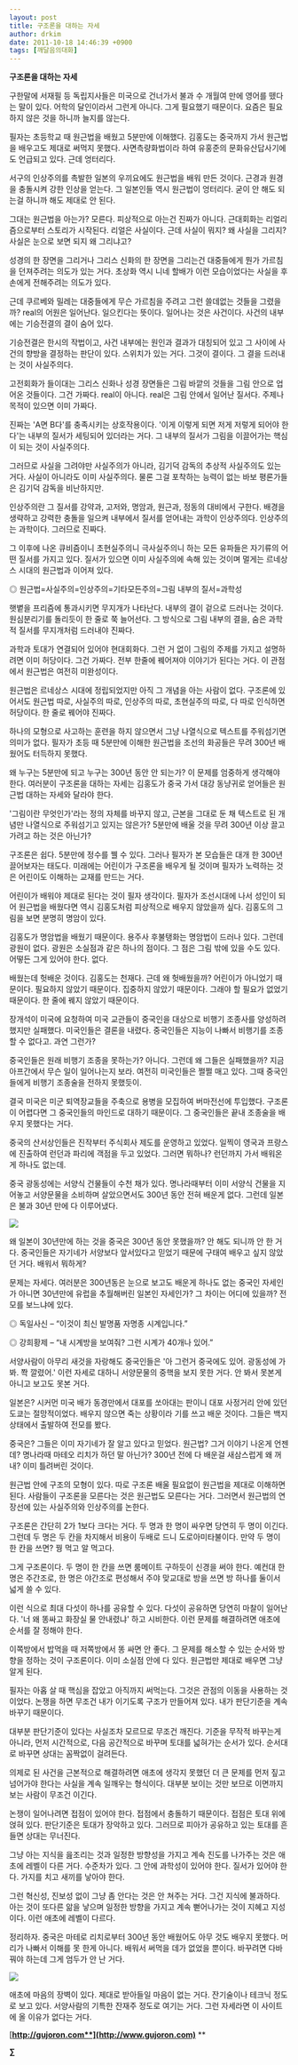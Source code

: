 ```yaml
---
layout: post
title: 구조론을 대하는 자세
author: drkim
date: 2011-10-18 14:46:39 +0900
tags: [깨달음의대화]
---
```

  
  
**구조론을 대하는 자세**

구한말에 서재필 등 독립지사들은 미국으로 건너가서 불과 수 개월여 만에 영어를 뗐다는 말이 있다. 어학의 달인이라서 그런게 아니다. 그게 필요했기 때문이다. 요즘은 필요하지 않은 것을 하니까 늘지를 않는다. 

필자는 초등학교 때 원근법을 배웠고 5분만에 이해했다. 김홍도는 중국까지 가서 원근법을 배우고도 제대로 써먹지 못했다. 사면측량화법이라 하여 유홍준의 문화유산답사기에도 언급되고 있다. 근데 엉터리다. 

서구의 인상주의를 촉발한 일본의 우끼요에도 원근법을 배워 만든 것이다. 근경과 원경을 충돌시켜 강한 인상을 얻는다. 그 일본인들 역시 원근법이 엉터리다. 굳이 안 해도 되는걸 하니까 해도 제대로 안 된다. 

그대는 원근법을 아는가? 모른다. 피상적으로 아는건 진짜가 아니다. 근대회화는 리얼리즘으로부터 스토리가 시작된다. 리얼은 사실이다. 근데 사실이 뭐지? 왜 사실을 그리지? 사실은 눈으로 보면 되지 왜 그리냐고? 

성경의 한 장면을 그리거나 그리스 신화의 한 장면을 그리는건 대중들에게 뭔가 가르침을 던져주려는 의도가 있는 거다. 초상화 역시 니네 할배가 이런 모습이었다는 사실을 후손에게 전해주려는 의도가 있다. 

근데 쿠르베와 밀레는 대중들에게 무슨 가르침을 주려고 그런 쓸데없는 것들을 그렸을까? real의 어원은 일어난다. 일으킨다는 뜻이다. 일어나는 것은 사건이다. 사건의 내부에는 기승전결의 결이 숨어 있다. 

기승전결은 한시의 작법이고, 사건 내부에는 원인과 결과가 대칭되어 있고 그 사이에 사건의 향방을 결정하는 판단이 있다. 스위치가 있는 거다. 그것이 결이다. 그 결을 드러내는 것이 사실주의다. 

고전회화가 들이대는 그리스 신화나 성경 장면들은 그림 바깥의 것들을 그림 안으로 업어온 것들이다. 그건 가짜다. real이 아니다. real은 그림 안에서 일어난 질서다. 주제나 목적이 있으면 이미 가짜다. 

진짜는 'A면 B다'를 충족시키는 상호작용이다. '이게 이렇게 되면 저게 저렇게 되어야 한다'는 내부의 질서가 세팅되어 있더라는 거다. 그 내부의 질서가 그림을 이끌어가는 핵심이 되는 것이 사실주의다. 

그러므로 사실을 그려야만 사실주의가 아니라, 김기덕 감독의 추상적 사실주의도 있는 거다. 사실이 아니라도 이미 사실주의다. 물론 그걸 포착하는 능력이 없는 바보 평론가들은 김기덕 감독을 비난하지만. 

인상주의란 그 질서를 강약과, 고저와, 명암과, 원근과, 정동의 대비에서 구한다. 배경을 생략하고 강력한 충돌을 일으켜 내부에서 질서를 얻어내는 과학이 인상주의다. 인상주의는 과학이다. 그러므로 진짜다. 

그 이후에 나온 큐비즘이니 초현실주의니 극사실주의니 하는 모든 유파들은 자기류의 어떤 질서를 가지고 있다. 질서가 있으면 이미 사실주의에 속해 있는 것이며 멀게는 르네상스 시대의 원근법과 이어져 있다. 

◎ 원근법=사실주의=인상주의=기타모든주의=그림 내부의 질서=과학성 

햇볕을 프리즘에 통과시키면 무지개가 나타난다. 내부의 결이 겉으로 드러나는 것이다. 원심분리기를 돌리듯이 한 줄로 쭉 늘어선다. 그 방식으로 그림 내부의 결을, 숨은 과학적 질서를 무지개처럼 드러내야 진짜다. 

과학과 토대가 연결되어 있어야 현대회화다. 그런 거 없이 그림의 주제를 가지고 설명하려면 이미 허당이다. 그건 가짜다. 전부 한줄에 꿰어져야 이야기가 된다는 거다. 이 관점에서 원근법은 여전히 미완성이다. 

원근법은 르네상스 시대에 정립되었지만 아직 그 개념을 아는 사람이 없다. 구조론에 있어서도 원근법 따로, 사실주의 따로, 인상주의 따로, 초현실주의 따로, 다 따로 인식하면 허당이다. 한 줄로 꿰어야 진짜다. 

하나의 모형으로 사고하는 훈련을 하지 않으면서 그냥 나열식으로 텍스트를 주워섬기면 의미가 없다. 필자가 초등 때 5분만에 이해한 원근법을 조선의 화공들은 무려 300년 배웠어도 터득하지 못했다. 

왜 누구는 5분만에 되고 누구는 300년 동안 안 되는가? 이 문제를 엄중하게 생각해야 한다. 여러분이 구조론을 대하는 자세는 김홍도가 중국 가서 대강 동냥귀로 얻어들은 원근법 대하는 자세와 달라야 한다. 

'그림이란 무엇인가'라는 정의 자체를 바꾸지 않고, 근본을 그대로 둔 채 텍스트로 된 개념만 나열식으로 주워섬기고 있지는 않은가? 5분만에 배울 것을 무려 300년 이상 끌고가려고 하는 것은 아닌가? 

구조론은 쉽다. 5분만에 정수를 꿸 수 있다. 그러나 필자가 본 모습들은 대개 한 300년 끌어보자는 태도다. 미래에는 어린이가 구조론을 배우게 될 것이며 필자가 노력하는 것은 어린이도 이해하는 교재를 만드는 거다. 

어린이가 배워야 제대로 된다는 것이 필자 생각이다. 필자가 조선시대에 나서 성인이 되어 원근법을 배웠다면 역시 김홍도처럼 피상적으로 배우지 않았을까 싶다. 김홍도의 그림을 보면 분명히 명암이 있다. 

김홍도가 명암법을 배웠기 때문이다. 용주사 후불탱화는 명암법이 드러나 있다. 그런데 광원이 없다. 광원은 소실점과 같은 하나의 점이다. 그 점은 그림 밖에 있을 수도 있다. 어떻든 그게 있어야 한다. 없다. 

배웠는데 헛배운 것이다. 김홍도는 천재다. 근데 왜 헛배웠을까? 어린이가 아니었기 때문이다. 필요하지 않았기 때문이다. 집중하지 않았기 때문이다. 그래야 할 필요가 없었기 때문이다. 한 줄에 꿰지 않았기 때문이다. 

장개석이 미국에 요청하여 미국 교관들이 중국인을 대상으로 비행기 조종사를 양성하려 했지만 실패했다. 미국인들은 결론을 내렸다. 중국인들은 지능이 나빠서 비행기를 조종할 수 없다고. 과연 그런가? 

중국인들은 원래 비행기 조종을 못하는가? 아니다. 그런데 왜 그들은 실패했을까? 지금 아프간에서 무슨 일이 일어나는지 보라. 여전히 미국인들은 쩔쩔 매고 있다. 그때 중국인들에게 비행기 조종술을 전하지 못했듯이. 

결국 미국은 미군 퇴역장교들을 주축으로 용병을 모집하여 버마전선에 투입했다. 구조론이 어렵다면 그 중국인들의 마인드로 대하기 때문이다. 그 중국인들은 끝내 조종술을 배우지 못했다는 거다. 

중국의 산서상인들은 진작부터 주식회사 제도를 운영하고 있었다. 일찍이 영국과 프랑스에 진출하여 런던과 파리에 객점을 두고 있었다. 그러면 뭐하나? 런던까지 가서 배워온게 하나도 없는데. 

중국 광동성에는 서양식 건물들이 수천 채가 있다. 명나라때부터 이미 서양식 건물을 지어놓고 서양문물을 소비하며 살았으면서도 300년 동안 전혀 배운게 없다. 그런데 일본은 불과 30년 만에 다 이루어냈다. 



 ![](/files/attach/images/198/237/200/c00791c06e6f.jpg)

왜 일본이 30년만에 하는 것을 중국은 300년 동안 못했을까? 안 해도 되니까 안 한 거다. 중국인들은 자기네가 서양보다 앞서있다고 믿었기 때문에 구태여 배우고 싶지 않았던 거다. 배워서 뭐하게? 

문제는 자세다. 여러분은 300년동은 눈으로 보고도 배운게 하나도 없는 중국인 자세인가 아니면 30년만에 유럽을 추월해버린 일본인 자세인가? 그 차이는 어디에 있을까? 전모를 보느냐에 있다. 

◎ 독일사신 – “이것이 최신 발명품 자명종 시계입니다.”

  
◎ 강희황제 – “내 시계방을 보여줘? 그런 시계가 40개나 있어.” 

서양사람이 아무리 새것을 자랑해도 중국인들은 '아 그런거 중국에도 있어. 광동성에 가봐. 쫙 깔렸어.' 이런 자세로 대하니 서양문물의 중핵을 보지 못한 거다. 안 봐서 못본게 아니고 보고도 못본 거다. 

일본은? 시커먼 미국 배가 동경만에서 대포를 쏘아대는 판이니 대포 사정거리 안에 있던 도쿄는 절망적이었다. 배우지 않으면 죽는 상황이라 기를 쓰고 배운 것이다. 그들은 백지상태에서 출발하여 전모를 봤다. 

중국은? 그들은 이미 자기네가 잘 알고 있다고 믿었다. 원근법? 그거 이야기 나온게 언젠데? 명나라때 마테오 리치가 하던 말 아닌가? 300년 전에 다 배운걸 새삼스럽게 왜 꺼내? 이미 틀려버린 것이다. 

원근법 안에 구조의 모형이 있다. 따로 구조론 배울 필요없이 원근법을 제대로 이해하면 된다. 사람들이 구조론을 모른다는 것은 원근법도 모른다는 거다. 그러면서 원근법의 연장선에 있는 사실주의와 인상주의를 논한다. 

구조론은 간단히 2가 1보다 크다는 거다. 두 명과 한 명이 싸우면 당연히 두 명이 이긴다. 그런데 두 명은 두 칸을 차지해서 비용이 두배로 드니 도로아미타불이다. 만약 두 명이 한 칸을 쓰면? 꿩 먹고 알 먹고다. 

그게 구조론이다. 두 명이 한 칸을 쓰면 룸메이트 구하듯이 신경을 써야 한다. 예컨대 한 명은 주간조로, 한 명은 야간조로 편성해서 주야 맞교대로 방을 쓰면 방 하나를 둘이서 넓게 쓸 수 있다. 

이런 식으로 최대 다섯이 하나를 공유할 수 있다. 다섯이 공유하면 당연히 마찰이 일어난다. '너 왜 똥싸고 화장실 물 안내렸냐' 하고 시비한다. 이런 문제를 해결하려면 애초에 순서를 잘 정해야 한다. 

이쪽방에서 밥먹을 때 저쪽방에서 똥 싸면 안 좋다. 그 문제를 해소할 수 있는 순서와 방향을 정하는 것이 구조론이다. 이미 소실점 안에 다 있다. 원근법만 제대로 배우면 그냥 알게 된다. 

필자는 아홉 살 때 핵심을 잡았고 아직까지 써먹는다. 그것은 관점의 이동을 사용하는 것이었다. 논쟁을 하면 무조건 내가 이기도록 구조가 만들어져 있다. 내가 판단기준을 계속 바꾸기 때문이다. 

대부분 판단기준이 있다는 사실조차 모르므로 무조건 깨진다. 기준을 무작적 바꾸는게 아니라, 먼저 시간적으로, 다음 공간적으로 바꾸며 토대를 넓혀가는 순서가 있다. 순서대로 바꾸면 상대는 꼼짝없이 걸려든다. 

의제로 된 사건을 근본적으로 해결하려면 애초에 생각지 못했던 더 큰 문제를 먼저 짚고넘어가야 한다는 사실을 계속 일깨우는 형식이다. 대부분 보이는 것만 보므로 이면까지 보는 사람이 무조건 이긴다. 

논쟁이 일어나려면 접점이 있어야 한다. 접점에서 충돌하기 때문이다. 접점은 토대 위에 얹혀 있다. 판단기준은 토대가 장악하고 있다. 그러므로 피아가 공유하고 있는 토대를 흔들면 상대는 무너진다. 

그냥 아는 지식을 읊조리는 것과 일정한 방향성을 가지고 계속 진도를 나가주는 것은 애초에 레벨이 다른 거다. 수준차가 있다. 그 안에 과학성이 있어야 한다. 질서가 있어야 한다. 가지를 치고 새끼를 낳아야 한다. 

그런 혁신성, 진보성 없이 그냥 좀 안다는 것은 안 쳐주는 거다. 그건 지식에 불과하다. 아는 것이 또다른 앎을 낳으며 일정한 방향을 가지고 계속 뻗어나가는 것이 지혜고 지성이다. 이런 애초에 레벨이 다르다. 

정리하자. 중국은 마테로 리치로부터 300년 동안 배웠어도 아무 것도 배우지 못했다. 머리가 나빠서 이해를 못 한게 아니다. 배워서 써먹을 데가 없었을 뿐이다. 바꾸려면 다바꿔야 하는데 그게 엄두가 안 난 거다. 



 ![](/files/attach/images/198/237/200/34675.JPG)

애초에 마음의 장벽이 있다. 제대로 받아들일 마음이 없는 거다. 잔기술이나 테크닉 정도로 보고 있다. 서양사람의 기특한 잔재주 정도로 여기는 거다. 그런 자세라면 이 사이트에 올 이유가 없다는 거다. 






  




[**http://gujoron.com**](http://www.gujoron.com)** 
**

**∑**